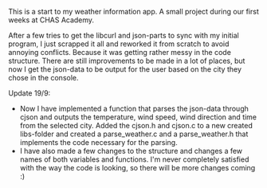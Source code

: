This is a start to my weather information app.
A small project during our first weeks at CHAS Academy.

After a few tries to get the libcurl and json-parts to sync with my initial program, I just scrapped it all and reworked it from scratch to avoid annoying conflicts. Because it was getting rather messy in the code structure. There are still improvements to be made in a lot of places, but now I get the json-data to be output for the user based on the city they chose in the console.

Update 19/9: 
- Now I have implemented a function that parses the json-data through cjson and outputs the temperature, wind speed, wind direction and time from the selected city.
Added the cjson.h and cjson.c to a new created libs-folder and created a parse_weather.c and a parse_weather.h that implements the code necessary for the parsing.
- I have also made a few changes to the structure and changes a few names of both variables and functions. I'm never completely satisfied with the way the code is looking, so there will be more changes coming :)
